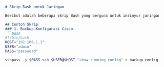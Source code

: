 ```markdown
# Skrip Bash untuk Jaringan

Berikut adalah beberapa skrip Bash yang berguna untuk insinyur jaringan.

## Contoh Skrip
### 1. Backup Konfigurasi Cisco
```bash
#!/bin/bash
HOST="192.168.1.1"
USER="admin"
PASS="password"

sshpass -p $PASS ssh $USER@$HOST "show running-config" > backup_config.txt
